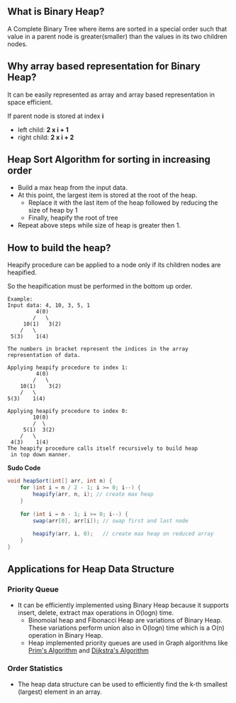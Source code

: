 ## What is Binary Heap?
A Complete Binary Tree where items are sorted in a special order such that value in a parent node is greater(smaller) than the values in its two children nodes.

## Why array based representation for Binary Heap?
It can be easily represented as array and array based representation in space efficient.

If parent node is stored at index **i**
  - left child: **2 x i + 1**
  - right child: **2 x i + 2**

## Heap Sort Algorithm for sorting in increasing order
- Build a max heap from the input data.
- At this point, the largest item is stored at the root of the heap. 
  - Replace it with the last item of the heap followed by reducing the size of heap by 1
  - Finally, heapify the root of tree
- Repeat above steps while size of heap is greater then 1.

## How to build the heap?
Heapify procedure can be applied to a node only if its children nodes are heapified. 

So the heapification must be performed in the bottom up order.

```
Example:
Input data: 4, 10, 3, 5, 1
         4(0)
        /   \
     10(1)   3(2)
    /   \
 5(3)    1(4)

The numbers in bracket represent the indices in the array 
representation of data.

Applying heapify procedure to index 1:
         4(0)
        /   \
    10(1)    3(2)
    /   \
5(3)    1(4)

Applying heapify procedure to index 0:
        10(0)
        /  \
     5(1)  3(2)
    /   \
 4(3)    1(4)
The heapify procedure calls itself recursively to build heap
 in top down manner.
```
**Sudo Code**
```java
void heapSort(int[] arr, int n) {
    for (int i = n / 2 - 1; i >= 0; i--) {
        heapify(arr, n, i); // create max heap
    }
    
    for (int i = n - 1; i >= 0; i--) {
        swap(arr[0], arr[i]); // swap first and last node
       
        heapify(arr, i, 0);   // create max heap on reduced array
    }
}
```
## Applications for Heap Data Structure
### Priority Queue
- It can be efficiently implemented using Binary Heap because it supports insert, delete, extract max operations in O(logn) time.
  - Binomoial heap and Fibonacci Heap are variations of Binary Heap. These variations perform union also in O(logn) time which is a O(n) operation in Binary Heap.
  - Heap implemented priority queues are used in Graph algorithms like [Prim's Algorithm](https://github.com/weltond/DataStructure/blob/master/LeetCode/greedy/minimum/spaning/tree/PrimMST.java) and [Dijkstra's Algorithm](https://github.com/weltond/DataStructure/tree/master/LeetCode/greedy/dijkstra)
  
### Order Statistics
- The heap data structure can be used to efficiently find the k-th smallest (largest) element in an array.
